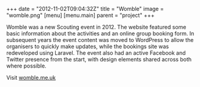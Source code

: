 +++
date = "2012-11-02T09:04:32Z"
title = "Womble"
image = "womble.png"
[menu]
  [menu.main]
    parent = "project"
+++

Womble was a new Scouting event in 2012. The website featured some basic information about the activities and an online group booking form. In subsequent years the event content was moved to WordPress to allow the organisers to quickly make updates, while the bookings site was redeveloped using Laravel. The event also had an active Facebook and Twitter presence from the start, with design elements shared across both where possible.

Visit [womble.me.uk](http://womble.me.uk)
